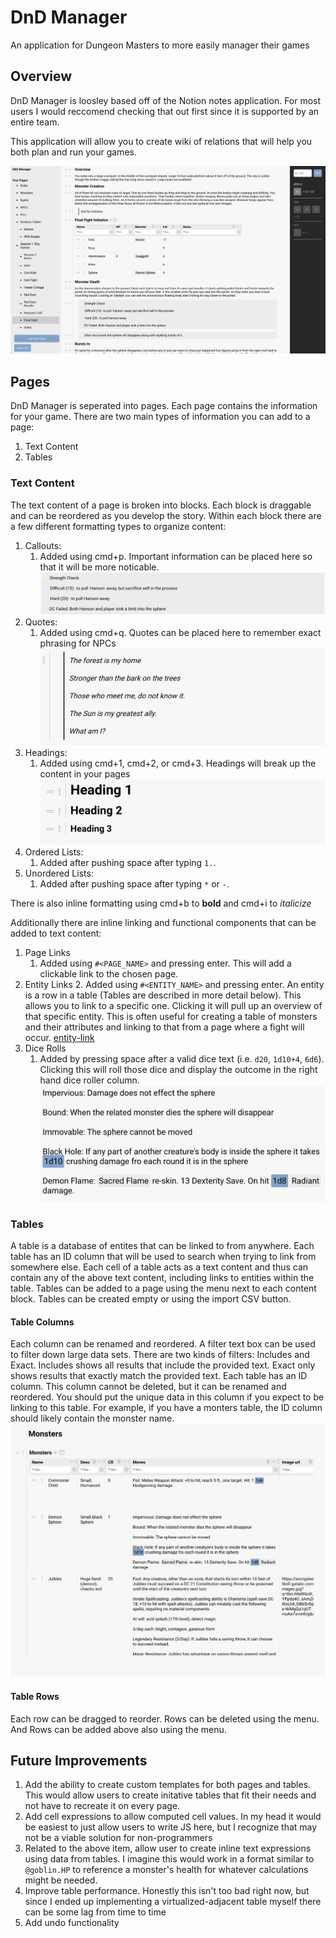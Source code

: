 # DnD Manager
An application for Dungeon Masters to more easily manager their games

## Overview
DnD Manager is loosley based off of the Notion notes application. For most users I would reccomend checking that out first since it is supported by an entire team.

This application will allow you to create wiki of relations that will help you both plan and run your games.

![OverViewImage](https://github.com/AlexBieg/dnd-manager/blob/master/readme-images/Screen%20Shot%202020-06-29%20at%209.51.48%20AM.png)

## Pages
DnD Manager is seperated into pages. Each page contains the information for your game. There are two main types of information you can add to a page:

1. Text Content
2. Tables

### Text Content
The text content of a page is broken into blocks. Each block is draggable and can be reordered as you develop the story. Within each block there are a few different formatting types to organize content:

1. Callouts:
    1. Added using cmd+p. Important information can be placed here so that it will be more noticable.
    ![callout](https://github.com/AlexBieg/dnd-manager/blob/master/readme-images/Screen%20Shot%202020-06-29%20at%2010.01.20%20AM.png)
2. Quotes:
    1. Added using cmd+q. Quotes can be placed here to remember exact phrasing for NPCs
    ![quote](https://github.com/AlexBieg/dnd-manager/blob/master/readme-images/Screen%20Shot%202020-06-29%20at%2010.01.37%20AM.png)
3. Headings:
    1. Added using cmd+1, cmd+2, or cmd+3. Headings will break up the content in your pages
    ![heading](https://github.com/AlexBieg/dnd-manager/blob/master/readme-images/Screen%20Shot%202020-06-29%20at%2011.13.34%20AM.png)
4. Ordered Lists:
    1. Added after pushing space after typing `1.`.
5. Unordered Lists:
    1. Added after pushing space after typing `*` or `-`.

There is also inline formatting using cmd+b to **bold** and cmd+i to *italicize*

Additionally there are inline linking and functional components that can be added to text content:

1. Page Links
    1. Added using `#<PAGE_NAME>` and pressing enter. This will add a clickable link to the chosen page.
2. Entity Links
    2. Added using `#<ENTITY_NAME>` and pressing enter. An entity is a row in a table (Tables are described in more detail below). This allows you to link to a specific one. Clicking it will pull up an overview of that specific entity. This is often useful for creating a table of monsters and their attributes and linking to that from a page where a fight will occur.
    [entity-link](https://github.com/AlexBieg/dnd-manager/blob/master/readme-images/Screen%20Shot%202020-06-29%20at%2011.13.44%20AM.png)
3. Dice Rolls
    1. Added by pressing space after a valid dice text (i.e. `d20`, `1d10+4`, `6d6`). Clicking this will roll those dice and display the outcome in the right hand dice roller column.
    ![dice](https://github.com/AlexBieg/dnd-manager/blob/master/readme-images/Screen%20Shot%202020-06-29%20at%2011.14.08%20AM.png)

### Tables
A table is a database of entites that can be linked to from anywhere. Each table has an ID column that will be used to search when trying to link from somewhere else. Each cell of a table acts as a text content and thus can contain any of the above text content, including links to entities within the table. Tables can be added to a page using the menu next to each content block. Tables can be created empty or using the import CSV button.

#### Table Columns
Each column can be renamed and reordered. A filter text box can be used to filter down large data sets. There are two kinds of filters: Includes and Exact. Includes shows all results that include the provided text. Exact only shows results that exactly match the provided text. Each table has an ID column. This column cannot be deleted, but it can be renamed and reordered. You should put the unique data in this column if you expect to be linking to this table. For example, if you have a monters table, the ID column should likely contain the monster name.
![table](https://github.com/AlexBieg/dnd-manager/blob/master/readme-images/Screen%20Shot%202020-06-29%20at%209.57.03%20AM.png)

#### Table Rows
Each row can be dragged to reorder. Rows can be deleted using the menu. And Rows can be added above also using the menu.

## Future Improvements
1. Add the ability to create custom templates for both pages and tables. This would allow users to create initative tables that fit their needs and not have to recreate it on every page.
6. Add cell expressions to allow computed cell values. In my head it would be easiest to just allow users to write JS here, but I recognize that may not be a viable solution for non-programmers
7. Related to the above item, allow user to create inline text expressions using data from tables. I imagine this would work in a format similar to `@goblin.HP` to reference a monster's health for whatever calculations might be needed.
7. Improve table performance. Honestly this isn't too bad right now, but since I ended up implementing a virtualized-adjacent table myself there can be some lag from time to time
9. Add undo functionality
